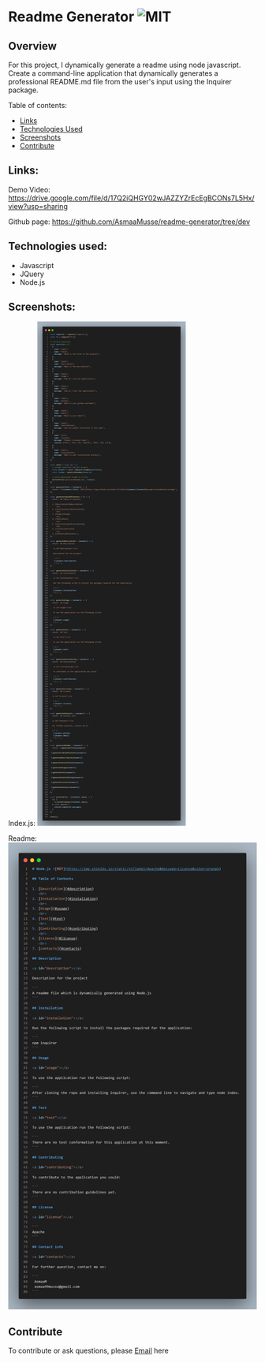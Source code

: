# Readme Generator ![MIT](https://img.shields.io/static/v1?label=MIT&message=License&color=orange)


## Overview
For this project, I dynamically generate a readme using node javascript. Create a command-line application that dynamically generates a professional README.md file from the user's input using the Inquirer package.

Table of contents:
- [Links](#links)
- [Technologies Used](#technologies-used)
- [Screenshots](#screenshots)
- [Contribute](#contribute)

## Links:
Demo Video: https://drive.google.com/file/d/17Q2iQHGY02wJAZZYZrEcEgBCONs7L5Hx/view?usp=sharing

Github page: https://github.com/AsmaaMusse/readme-generator/tree/dev

## Technologies used:
- Javascript
- JQuery
- Node.js

## Screenshots:
Index.js:
![index.js.png](./src/images/index.js-screenshot.png)

Readme:
![readme.png](./src/images/generated-readme-screenshot.png)

## Contribute

To contribute or ask questions, please <a href="https://mail.google.com/mail/u/0/?tf=cm&to=asmaamusse03@gmail.com&cc&bcc&su&body&fs=1">Email</a> here
